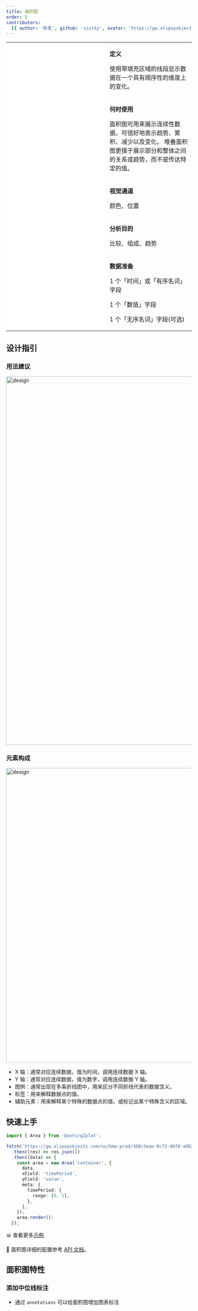 ```yaml
---
title: 面积图
order: 5
contributors:
  [{ author: '新茗', github: 'visiky', avatar: 'https://gw.alipayobjects.com/zos/antfincdn/KAeYPA3TV0/avatar.jpeg' }]
---
```


<div class="manual-docs">
  <div data-card-type="block" data-lake-card="table" id="pLwYV" class="">
      <table
        class="lake-table"
        style="width: 100%; outline: none; border-collapse: collapse"
      >
        <colgroup>
          <col width="425" span="1" />
          <col width="340" span="1" />
        </colgroup>
        <tbody>
          <tr style="height: 33px">
            <td colspan="1" rowspan="5" style="background: #fff">
              <playground path="area/basic/demo/basic.ts"></playground>
            </td>
            <td class="style1">
              <p><strong>定义</strong></p>
              <p>
                <span class="lake-fontsize-12"
                  >使用带填充区域的线段显示数据在一个具有顺序性的维度上的变化。</span
                >
              </p>
            </td>
          </tr>
              <tr style="height: 33px">
            <td class="style1">
              <p><strong>何时使用</strong></p>
              <p><span class="lake-fontsize-12">面积图可用来展示连续性数据，可很好地表示趋势、累积、减少以及变化。
               堆叠面积图更擅于展示部分和整体之间的关系或趋势，而不是传达特定的值。</span></p>
            </td>
          </tr>
          <tr style="height: 33px">
            <td class="style1">
              <p><strong>视觉通道</strong></p>
              <p><span class="lake-fontsize-12">颜色、位置</span></p>
            </td>
          </tr>
          <tr style="height: 33px">
            <td colspan="1">
              <p><strong>分析目的</strong></p>
              <p><span class="lake-fontsize-12">比较、组成、趋势</span></p>
            </td>
          </tr>
          <tr style="height: 33px">
            <td colspan="1">
              <p><strong>数据准备</strong></p>
              <p>
                <span class="lake-fontsize-12">1 个「时间」或「有序名词」字段</span>
              </p>
              <p><span class="lake-fontsize-12">1 个「数值」字段</span></p>
              <p>
                <span class="lake-fontsize-12">1 个「无序名词」字段(可选)</span>
              </p>
            </td>
          </tr>
        </tbody>
      </table>
    </div>

## 设计指引

### 用法建议

<img alt="design" src="https://gw.alipayobjects.com/mdn/rms_d314dd/afts/img/A*apZASYZEX68AAAAAAAAAAABkARQnAQ" width="1000">

### 元素构成

<img alt="design" src="https://gw.alipayobjects.com/mdn/rms_d314dd/afts/img/A*ENU-Q78K3w8AAAAAAAAAAABkARQnAQ" width="800">

<div class="design-guide-list">

- X 轴：通常对应连续数据，值为时间，调用连续数据 X 轴。
- Y 轴：通常对应连续数据，值为数字，调用连续数据 Y 轴。
- 图例：通常出现在多条折线图中，用来区分不同折线代表的数据含义。
- 标签：用来解释数据点的值。
- 辅助元素：用来解释某个特殊的数据点的值，或标记出某个特殊含义的区域。

</div>

## 快速上手

<div class='sign'>

```ts
import { Area } from '@antv/g2plot';

fetch('https://gw.alipayobjects.com/os/bmw-prod/360c3eae-0c73-46f0-a982-4746a6095010.json')
  .then((res) => res.json())
  .then((data) => {
    const area = new Area('container', {
      data,
      xField: 'timePeriod',
      yField: 'value',
      meta: {
        timePeriod: {
          range: [0, 1],
        },
      },
    });
    area.render();
  });
```

</div>

📊 查看更多<a href="/zh/examples/area/basic" target='blank'>示例</a>.

🎨 面积图详细的配置参考 [API 文档](/zh/docs/api/plots/area)。

## 面积图特性

### 添加中位线标注

- 通过 `annotations` 可以给面积图增加图表标注

<playground path="component/annotation/demo/area-with-line-annotation.ts" rid="area-line-annotations"></playground>

</div>
